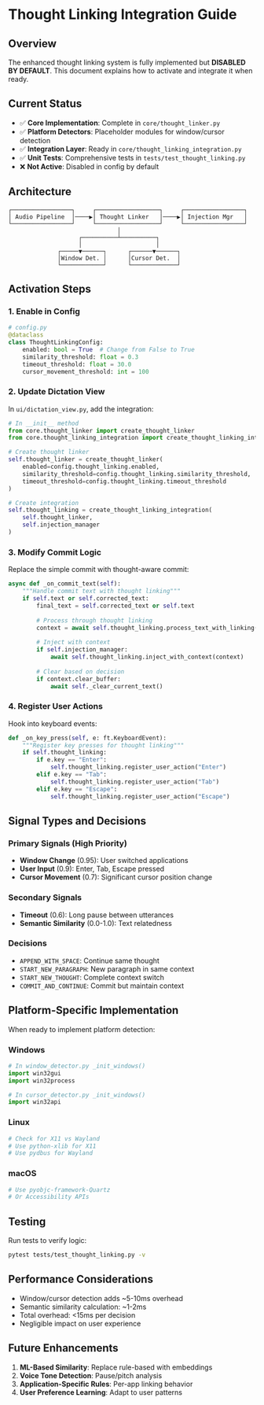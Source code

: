 # Thought Linking Integration Guide

## Overview

The enhanced thought linking system is fully implemented but **DISABLED BY DEFAULT**. This document explains how to activate and integrate it when ready.

## Current Status

- ✅ **Core Implementation**: Complete in `core/thought_linker.py`
- ✅ **Platform Detectors**: Placeholder modules for window/cursor detection
- ✅ **Integration Layer**: Ready in `core/thought_linking_integration.py`
- ✅ **Unit Tests**: Comprehensive tests in `tests/test_thought_linking.py`
- ❌ **Not Active**: Disabled in config by default

## Architecture

```
┌─────────────────┐     ┌──────────────────┐     ┌─────────────────┐
│ Audio Pipeline  │────▶│ Thought Linker   │────▶│ Injection Mgr   │
└─────────────────┘     └──────────────────┘     └─────────────────┘
                               │
                    ┌──────────┴──────────┐
                    │                     │
              ┌─────▼──────┐      ┌──────▼──────┐
              │Window Det. │      │Cursor Det.  │
              └────────────┘      └─────────────┘
```

## Activation Steps

### 1. Enable in Config

```python
# config.py
@dataclass
class ThoughtLinkingConfig:
    enabled: bool = True  # Change from False to True
    similarity_threshold: float = 0.3
    timeout_threshold: float = 30.0
    cursor_movement_threshold: int = 100
```

### 2. Update Dictation View

In `ui/dictation_view.py`, add the integration:

```python
# In __init__ method
from core.thought_linker import create_thought_linker
from core.thought_linking_integration import create_thought_linking_integration

# Create thought linker
self.thought_linker = create_thought_linker(
    enabled=config.thought_linking.enabled,
    similarity_threshold=config.thought_linking.similarity_threshold,
    timeout_threshold=config.thought_linking.timeout_threshold
)

# Create integration
self.thought_linking = create_thought_linking_integration(
    self.thought_linker,
    self.injection_manager
)
```

### 3. Modify Commit Logic

Replace the simple commit with thought-aware commit:

```python
async def _on_commit_text(self):
    """Handle commit text with thought linking"""
    if self.text or self.corrected_text:
        final_text = self.corrected_text or self.text
        
        # Process through thought linking
        context = await self.thought_linking.process_text_with_linking(final_text.strip())
        
        # Inject with context
        if self.injection_manager:
            await self.thought_linking.inject_with_context(context)
        
        # Clear based on decision
        if context.clear_buffer:
            await self._clear_current_text()
```

### 4. Register User Actions

Hook into keyboard events:

```python
def _on_key_press(self, e: ft.KeyboardEvent):
    """Register key presses for thought linking"""
    if self.thought_linking:
        if e.key == "Enter":
            self.thought_linking.register_user_action("Enter")
        elif e.key == "Tab":
            self.thought_linking.register_user_action("Tab")
        elif e.key == "Escape":
            self.thought_linking.register_user_action("Escape")
```

## Signal Types and Decisions

### Primary Signals (High Priority)
- **Window Change** (0.95): User switched applications
- **User Input** (0.9): Enter, Tab, Escape pressed
- **Cursor Movement** (0.7): Significant cursor position change

### Secondary Signals
- **Timeout** (0.6): Long pause between utterances
- **Semantic Similarity** (0.0-1.0): Text relatedness

### Decisions
- `APPEND_WITH_SPACE`: Continue same thought
- `START_NEW_PARAGRAPH`: New paragraph in same context
- `START_NEW_THOUGHT`: Complete context switch
- `COMMIT_AND_CONTINUE`: Commit but maintain context

## Platform-Specific Implementation

When ready to implement platform detection:

### Windows
```python
# In window_detector.py _init_windows()
import win32gui
import win32process

# In cursor_detector.py _init_windows()  
import win32api
```

### Linux
```python
# Check for X11 vs Wayland
# Use python-xlib for X11
# Use pydbus for Wayland
```

### macOS
```python
# Use pyobjc-framework-Quartz
# Or Accessibility APIs
```

## Testing

Run tests to verify logic:

```bash
pytest tests/test_thought_linking.py -v
```

## Performance Considerations

- Window/cursor detection adds ~5-10ms overhead
- Semantic similarity calculation: ~1-2ms
- Total overhead: <15ms per decision
- Negligible impact on user experience

## Future Enhancements

1. **ML-Based Similarity**: Replace rule-based with embeddings
2. **Voice Tone Detection**: Pause/pitch analysis
3. **Application-Specific Rules**: Per-app linking behavior
4. **User Preference Learning**: Adapt to user patterns